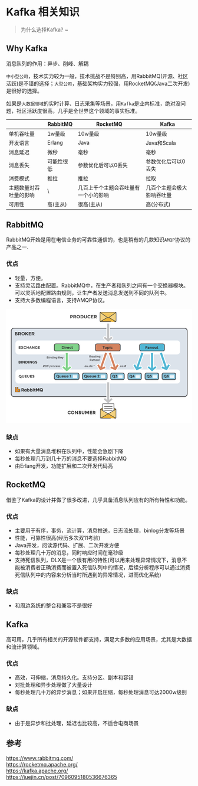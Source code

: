 # Kafka 相关知识


> 为什么选择Kafka? ~</br>

<!--more-->

## Why Kafka
消息队列的作用：异步、削峰、解耦

`中小型公司`，技术实力较为一般，技术挑战不是特别高，用RabbitMQ(开源、社区活跃)是不错的选择；`大型公司`，基础架构实力较强，用RocketMQ(Java二次开发)是很好的选择。

如果是`大数据领域`的实时计算、日志采集等场景，用`Kafka`是业内标准，绝对没问题，社区活跃度很高，几乎是全世界这个领域的事实标准。

|      | RabbitMQ | RocketMQ | Kafka |
| ----------- | ----------- | ----------- | ----------- |
| 单机吞吐量    | 1w量级       | 10w量级 | 10w量级         |
| 开发语言      | Erlang      | Java    | Java和Scala    |
| 消息延迟      | 微秒         | 毫秒     | 毫秒    |
| 消息丢失      | 可能性很低    | 参数优化后可以0丢失 | 参数优化后可以0丢失 |
| 消费模式   |    推拉    |    推拉    |   拉取   |
| 主题数量对吞吐量的影响   | \   | 几百上千个主题会吞吐量有一个小的影响 | 几百个主题会极大影响吞吐量 |
| 可用性   | 高(主从)     | 很高(主从) | 高(分布式) |

## RabbitMQ
RabbitMQ开始是用在电信业务的可靠性通信的，也是稍有的几款知识`AMQP`协议的产品之一.
### 优点
- 轻量，方便。
- 支持灵活路由配置。RabbitMQ中，在生产者和队列之间有一个交换器模块。可以灵活地配置路由规则，让生产者发送消息发送到不同的队列中。
- 支持大多数编程语言，支持AMQP协议。

![alt text](image.png)

### 缺点
- 如果有大量消息堆积在队列中，性能会急剧下降
- 每秒处理几万到几十万的消息不要选择RabbitMQ
- 由Erlang开发，功能扩展和二次开发代码高

## RocketMQ
借鉴了Kafka的设计并做了很多改进，几乎具备消息队列应有的所有特性和功能。
### 优点
- 主要用于有序，事务，流计算，消息推送，日志流处理，binlog分发等场景
- 性能，可靠性很高(经历多次双11考验)
- Java开发，阅读源代码、扩展、二次开发方便
- 每秒处理几十万的消息，同时响应时间在毫秒级
- 支持死信队列，DLX是一个很有用的特性(可以用来处理异常情况下，消息不能被消费者正确消费而被置入死信队列中的情况，后续分析程序可以通过消费死信队列中的内容来分析当时所遇到的异常情况，进而优化系统)
### 缺点
- 和周边系统的整合和兼容不是很好

## Kafka
高可用，几乎所有相关的开源软件都支持，满足大多数的应用场景，尤其是大数据和流计算领域。
### 优点
- 高效，可伸缩，消息持久化。支持分区、副本和容错
- 对批处理和异步处理做了大量设计
- 每秒处理几十万的异步消息；如果开启压缩，每秒处理消息可达2000w级别
### 缺点
- 由于是异步和批处理，延迟也比较高，不适合电商场景


## 参考
https://www.rabbitmq.com/</br>
https://rocketmq.apache.org/</br>
https://kafka.apache.org/</br>
https://juejin.cn/post/7096095180536676365</br>
